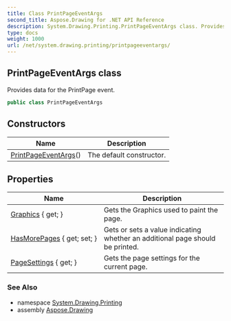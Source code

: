 ```yaml
---
title: Class PrintPageEventArgs
second_title: Aspose.Drawing for .NET API Reference
description: System.Drawing.Printing.PrintPageEventArgs class. Provides data for the PrintPage event
type: docs
weight: 1000
url: /net/system.drawing.printing/printpageeventargs/
---
```

## PrintPageEventArgs class

Provides data for the PrintPage event.

```csharp
public class PrintPageEventArgs
```

## Constructors

| Name | Description |
| --- | --- |
| [PrintPageEventArgs](printpageeventargs/)() | The default constructor. |

## Properties

| Name | Description |
| --- | --- |
| [Graphics](../../system.drawing.printing/printpageeventargs/graphics/) { get; } | Gets the Graphics used to paint the page. |
| [HasMorePages](../../system.drawing.printing/printpageeventargs/hasmorepages/) { get; set; } | Gets or sets a value indicating whether an additional page should be printed. |
| [PageSettings](../../system.drawing.printing/printpageeventargs/pagesettings/) { get; } | Gets the page settings for the current page. |

### See Also

* namespace [System.Drawing.Printing](../../system.drawing.printing/)
* assembly [Aspose.Drawing](../../)



